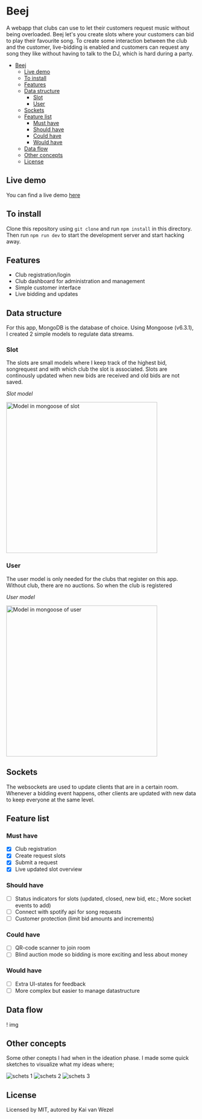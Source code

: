 # Beej

A webapp that clubs can use to let their customers request music without being overloaded. Beej let's you create slots where your customers can bid to play their favourite song. To create some interaction between the club and the customer, live-bidding is enabled and customers can request any song they like without having to talk to the DJ, which is hard during a party.

- [Beej](#beej)
  - [Live demo](#live-demo)
  - [To install](#to-install)
  - [Features](#features)
  - [Data structure](#data-structure)
    - [Slot](#slot)
    - [User](#user)
  - [Sockets](#sockets)
  - [Feature list](#feature-list)
    - [Must have](#must-have)
    - [Should have](#should-have)
    - [Could have](#could-have)
    - [Would have](#would-have)
  - [Data flow](#data-flow)
  - [Other concepts](#other-concepts)
  - [License](#license)

## Live demo

You can find a live demo [here](https://beej-rtw.herokuapp.com/)

## To install

Clone this repository using `git clone` and run `npm install` in this directory. Then run `npm run dev` to start the development server and start hacking away.

## Features

- Club registration/login
- Club dashboard for administration and management
- Simple customer interface
- Live bidding and updates

## Data structure

For this app, MongoDB is the database of choice. Using Mongoose (v6.3.1), I created 2 simple models to regulate data streams.

### Slot

The slots are small models where I keep track of the highest bid, songrequest and with which club the slot is associated. Slots are continously updated when new bids are received and old bids are not saved.

_Slot model_

<img src="./img/Slot.png" alt="Model in mongoose of slot" width="400px">

### User

The user model is only needed for the clubs that register on this app. Without club, there are no auctions. So when the club is registered

_User model_

<img src="./img/User.png" alt="Model in mongoose of user" width="400px">

## Sockets

The websockets are used to update clients that are in a certain room. Whenever a bidding event happens, other clients are updated with new data to keep everyone at the same level.

## Feature list

### Must have

- [x] Club registration
- [x] Create request slots
- [x] Submit a request
- [x] Live updated slot overview

### Should have

- [ ] Status indicators for slots (updated, closed, new bid, etc.; More socket events to add)
- [ ] Connect with spotify api for song requests
- [ ] Customer protection (limit bid amounts and increments)

### Could have

- [ ] QR-code scanner to join room
- [ ] Blind auction mode so bidding is more exciting and less about money

### Would have

- [ ] Extra UI-states for feedback
- [ ] More complex but easier to manage datastructure

## Data flow

! img

## Other concepts

Some other conepts I had when in the ideation phase. I made some quick sketches to visualize what my ideas where;

![schets 1](./img/schets1.JPG)
![schets 2](./img/schets2.JPG)
![schets 3](./img/schets3.JPG)

## License

Licensed by MIT, autored by Kai van Wezel
